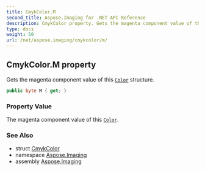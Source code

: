 ```yaml
---
title: CmykColor.M
second_title: Aspose.Imaging for .NET API Reference
description: CmykColor property. Gets the magenta component value of this Color structure
type: docs
weight: 50
url: /net/aspose.imaging/cmykcolor/m/
---
```

## CmykColor.M property

Gets the magenta component value of this [`Color`](../../color/) structure.

```csharp
public byte M { get; }
```

### Property Value

The magenta component value of this [`Color`](../../color/).

### See Also

* struct [CmykColor](../)
* namespace [Aspose.Imaging](../../cmykcolor/)
* assembly [Aspose.Imaging](../../../)


